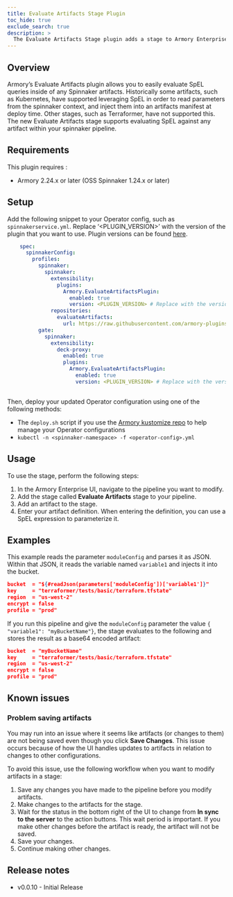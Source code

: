 ```yaml
---
title: Evaluate Artifacts Stage Plugin
toc_hide: true
exclude_search: true
description: >
  The Evaluate Artifacts Stage plugin adds a stage to Armory Enterprise that makes it easy to evaluate SpEL expressions inside of Spinnaker™ artifacts.
---
```


## Overview

Armory’s Evaluate Artifacts plugin allows you to easily evaluate SpEL queries inside of any Spinnaker artifacts. Historically some artifacts, such as Kubernetes, have supported leveraging SpEL in order to read parameters from the spinnaker context, and inject them into an artifacts manifest at deploy time. Other stages, such as Terraformer, have not supported this. The new Evaluate Artifacts stage supports evaluating SpEL against any artifact within your spinnaker pipeline.

## Requirements

This plugin requires :

- Armory 2.24.x or later (OSS Spinnaker 1.24.x or later)


## Setup

Add the following snippet to your Operator config, such as `spinnakerservice.yml`. Replace ‘<PLUGIN_VERSION>’ with the version of the plugin that you want to use. Plugin versions can be found [here](#release-notes).

```yaml
    spec:
      spinnakerConfig:
        profiles:
          spinnaker:  
            spinnaker:
              extensibility:
                plugins:
                  Armory.EvaluateArtifactsPlugin:
                    enabled: true
                    version: <PLUGIN_VERSION> # Replace with the version you want to use
              repositories:
                evaluateArtifacts:
                  url: https://raw.githubusercontent.com/armory-plugins/evaluate-artifacts-releases/master/repositories.json
          gate:
            spinnaker:
              extensibility:
                deck-proxy:
                  enabled: true
                  plugins:
                    Armory.EvaluateArtifactsPlugin:
                      enabled: true
                      version: <PLUGIN_VERSION> # Replace with the version you want to use
    
```

Then, deploy your updated Operator configuration using one of the following methods:

- The `deploy.sh` script if you use the [Armory kustomize repo](https://github.com/armory/spinnaker-kustomize-patches) to help manage your Operator configurations
- `kubectl -n <spinnaker-namespace> -f <operator-config>.yml​`

## Usage

To use the stage, perform the following steps:

1. In the Armory Enterprise UI, navigate to the pipeline you want to modify.
2. Add the stage called **Evaluate Artifacts** stage to your pipeline.
3. Add an artifact to the stage.
4. Enter your artifact definition. When entering the definition, you can use a SpEL expression to parameterize it. 

## Examples

This example reads the parameter `moduleConfig` and parses it as JSON. Within that JSON, it reads the variable named `variable1` and injects it into the bucket.
```json
bucket  = "${#readJson(parameters['moduleConfig'])['variable1']}"
key     = "terraformer/tests/basic/terraform.tfstate"
region  = "us-west-2"
encrypt = false
profile = "prod"
```

If you run this pipeline and give the `moduleConfig` parameter the value `{ "variable1": "myBucketName"}`,
the stage evaluates to the following and stores the result as a base64 encoded artifact:

```json
bucket  = "myBucketName"
key     = "terraformer/tests/basic/terraform.tfstate"
region  = "us-west-2"
encrypt = false
profile = "prod"
```

## Known issues

### Problem saving artifacts

You may run into an issue where it seems like artifacts (or changes to them) are not being saved even though you click **Save Changes**. This issue occurs because of how the UI handles updates to artifacts in relation to changes to other configurations.

To avoid this issue, use the following workflow when you want to modify artifacts in a stage:

1. Save any changes you have made to the pipeline before you modify artifacts.
2. Make changes to the artifacts for the stage.
3. Wait for the status in the bottom right of the UI to change from **In sync to the server** to the action buttons.
   This wait period is important. If you make other changes before the artifact is ready, the artifact will not be saved.
4. Save your changes.
5. Continue making other changes.

## Release notes

- v0.0.10 - Initial Release
